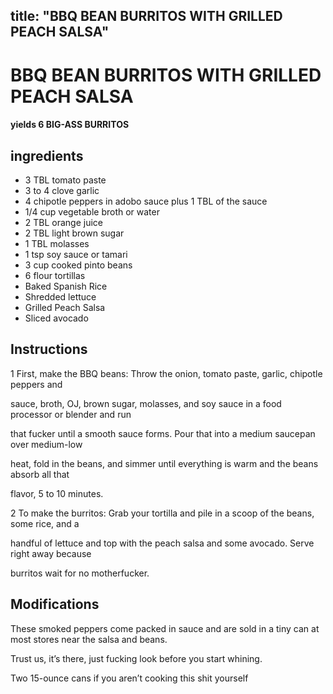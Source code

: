 

title: "BBQ BEAN BURRITOS WITH GRILLED PEACH SALSA"
---
# BBQ BEAN BURRITOS WITH GRILLED PEACH SALSA


     

     






#### yields  6 BIG-ASS BURRITOS


## ingredients
* 3 TBL tomato paste 
* 3 to 4 clove garlic 
* 4 chipotle peppers in adobo sauce plus 1 TBL of the sauce 
* 1/4 cup vegetable broth or water 
* 2 TBL orange juice 
* 2 TBL light brown sugar 
* 1 TBL molasses 
* 1 tsp soy sauce or tamari 
* 3 cup cooked pinto beans 
* 6 flour tortillas 
* Baked Spanish Rice 
* Shredded lettuce 
* Grilled Peach Salsa 
* Sliced avocado 



## Instructions
1 First, make the BBQ beans: Throw the onion, tomato paste, garlic, chipotle peppers and

sauce, broth, OJ, brown sugar, molasses, and soy sauce in a food processor or blender and run

that fucker until a smooth sauce forms. Pour that into a medium saucepan over medium-low

heat, fold in the beans, and simmer until everything is warm and the beans absorb all that

flavor, 5 to 10 minutes.

2 To make the burritos: Grab your tortilla and pile in a scoop of the beans, some rice, and a

handful of lettuce and top with the peach salsa and some avocado. Serve right away because

burritos wait for no motherfucker.



## Modifications
These smoked peppers come packed in sauce and are sold in a tiny can at most stores near the salsa and beans.

Trust us, it’s there, just fucking look before you start whining.

 Two 15-ounce cans if you aren’t cooking this shit yourself




